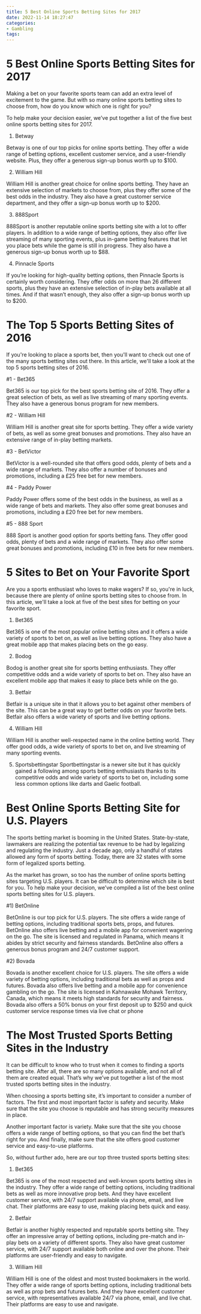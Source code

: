 ```yaml
---
title: 5 Best Online Sports Betting Sites for 2017
date: 2022-11-14 18:27:47
categories:
- Gambling
tags:
---
```



#  5 Best Online Sports Betting Sites for 2017

Making a bet on your favorite sports team can add an extra level of excitement to the game. But with so many online sports betting sites to choose from, how do you know which one is right for you?

To help make your decision easier, we’ve put together a list of the five best online sports betting sites for 2017.

1. Betway

Betway is one of our top picks for online sports betting. They offer a wide range of betting options, excellent customer service, and a user-friendly website. Plus, they offer a generous sign-up bonus worth up to $100.

2. William Hill

William Hill is another great choice for online sports betting. They have an extensive selection of markets to choose from, plus they offer some of the best odds in the industry. They also have a great customer service department, and they offer a sign-up bonus worth up to $200.

3. 888Sport

888Sport is another reputable online sports betting site with a lot to offer players. In addition to a wide range of betting options, they also offer live streaming of many sporting events, plus in-game betting features that let you place bets while the game is still in progress. They also have a generous sign-up bonus worth up to $88.

4. Pinnacle Sports

If you’re looking for high-quality betting options, then Pinnacle Sports is certainly worth considering. They offer odds on more than 26 different sports, plus they have an extensive selection of in-play bets available at all times. And if that wasn’t enough, they also offer a sign-up bonus worth up to $200.

#  The Top 5 Sports Betting Sites of 2016

If you're looking to place a sports bet, then you'll want to check out one of the many sports betting sites out there. In this article, we'll take a look at the top 5 sports betting sites of 2016.

#1 - Bet365

Bet365 is our top pick for the best sports betting site of 2016. They offer a great selection of bets, as well as live streaming of many sporting events. They also have a generous bonus program for new members.

#2 - William Hill

William Hill is another great site for sports betting. They offer a wide variety of bets, as well as some great bonuses and promotions. They also have an extensive range of in-play betting markets.

#3 - BetVictor

BetVictor is a well-rounded site that offers good odds, plenty of bets and a wide range of markets. They also offer a number of bonuses and promotions, including a £25 free bet for new members.

#4 - Paddy Power

Paddy Power offers some of the best odds in the business, as well as a wide range of bets and markets. They also offer some great bonuses and promotions, including a £20 free bet for new members.

#5 - 888 Sport

888 Sport is another good option for sports betting fans. They offer good odds, plenty of bets and a wide range of markets. They also offer some great bonuses and promotions, including £10 in free bets for new members.

#  5 Sites to Bet on Your Favorite Sport

Are you a sports enthusiast who loves to make wagers? If so, you're in luck, because there are plenty of online sports betting sites to choose from. In this article, we'll take a look at five of the best sites for betting on your favorite sport.

1. Bet365

Bet365 is one of the most popular online betting sites and it offers a wide variety of sports to bet on, as well as live betting options. They also have a great mobile app that makes placing bets on the go easy.

2. Bodog

Bodog is another great site for sports betting enthusiasts. They offer competitive odds and a wide variety of sports to bet on. They also have an excellent mobile app that makes it easy to place bets while on the go.

3. Betfair

Betfair is a unique site in that it allows you to bet against other members of the site. This can be a great way to get better odds on your favorite bets. Betfair also offers a wide variety of sports and live betting options.

4. William Hill

William Hill is another well-respected name in the online betting world. They offer good odds, a wide variety of sports to bet on, and live streaming of many sporting events.

5. Sportsbettingstar
 Sportbettingstar is a newer site but it has quickly gained a following among sports betting enthusiasts thanks to its competitive odds and wide variety of sports to bet on, including some less common options like darts and Gaelic football.

#  Best Online Sports Betting Site for U.S. Players

The sports betting market is booming in the United States. State-by-state, lawmakers are realizing the potential tax revenue to be had by legalizing and regulating the industry. Just a decade ago, only a handful of states allowed any form of sports betting. Today, there are 32 states with some form of legalized sports betting.

As the market has grown, so too has the number of online sports betting sites targeting U.S. players. It can be difficult to determine which site is best for you. To help make your decision, we’ve compiled a list of the best online sports betting sites for U.S. players.

#1) BetOnline

BetOnline is our top pick for U.S. players. The site offers a wide range of betting options, including traditional sports bets, props, and futures. BetOnline also offers live betting and a mobile app for convenient wagering on the go. The site is licensed and regulated in Panama, which means it abides by strict security and fairness standards. BetOnline also offers a generous bonus program and 24/7 customer support.

#2) Bovada

Bovada is another excellent choice for U.S. players. The site offers a wide variety of betting options, including traditional bets as well as props and futures. Bovada also offers live betting and a mobile app for convenience gambling on the go. The site is licensed in Kahnawake Mohawk Territory, Canada, which means it meets high standards for security and fairness. Bovada also offers a 50% bonus on your first deposit up to $250 and quick customer service response times via live chat or phone

#  The Most Trusted Sports Betting Sites in the Industry

It can be difficult to know who to trust when it comes to finding a sports betting site. After all, there are so many options available, and not all of them are created equal. That’s why we’ve put together a list of the most trusted sports betting sites in the industry.

When choosing a sports betting site, it’s important to consider a number of factors. The first and most important factor is safety and security. Make sure that the site you choose is reputable and has strong security measures in place.

Another important factor is variety. Make sure that the site you choose offers a wide range of betting options, so that you can find the bet that’s right for you. And finally, make sure that the site offers good customer service and easy-to-use platforms.

So, without further ado, here are our top three trusted sports betting sites:

1) Bet365

Bet365 is one of the most respected and well-known sports betting sites in the industry. They offer a wide range of betting options, including traditional bets as well as more innovative prop bets. And they have excellent customer service, with 24/7 support available via phone, email, and live chat. Their platforms are easy to use, making placing bets quick and easy.

2) Betfair

Betfair is another highly respected and reputable sports betting site. They offer an impressive array of betting options, including pre-match and in-play bets on a variety of different sports. They also have great customer service, with 24/7 support available both online and over the phone. Their platforms are user-friendly and easy to navigate.

3) William Hill

William Hill is one of the oldest and most trusted bookmakers in the world. They offer a wide range of sports betting options, including traditional bets as well as prop bets and futures bets. And they have excellent customer service, with representatives available 24/7 via phone, email, and live chat. Their platforms are easy to use and navigate.